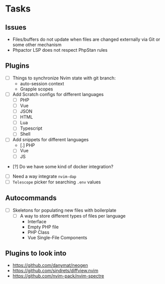 # Tasks
## Issues
- Files/buffers do not update when files are changed externally via Git or some other mechanism
- Phpactor LSP does not respect PhpStan rules

## Plugins
- [ ] Things to synchronize Nvim state with git branch:
    - auto-session context
    - Grapple scopes
- [ ] Add Scratch configs for different languages
    - [ ] PHP
    - [ ] Vue
    - [ ] JSON
    - [ ] HTML
    - [ ] Lua
    - [ ] Typescript
    - [ ] Shell
- [ ] Add snippets for different languages
    - [.] PHP
    - [ ] Vue
    - [ ] JS
- [?] Do we have some kind of docker integration?
- [ ] Need a way integrate `nvim-dap`
- [ ] `Telescope` picker for searching `.env` values

## Autocommands
- [ ] Skeletons for populating new files with boilerplate
    - [ ] A way to store different types of files per language
        - Interface
        - Empty PHP file
        - PHP Class
        - Vue Single-File Components

## Plugins to look into
- https://github.com/danymat/neogen
- https://github.com/sindrets/diffview.nvim
- https://github.com/nvim-pack/nvim-spectre
